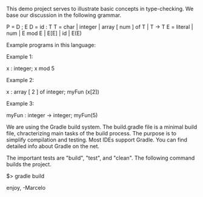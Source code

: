 This demo project serves to illustrate basic concepts in
type-checking.  We base our discussion in the following grammar.

  P = D ; E
  D = id : T
  T = char | integer | array [ num ] of T | T -> T
  E = literal | num | E mod E | E[E] | id | E(E)

Example programs in this language:

Example 1:

  x : integer;
  x mod 5

Example 2:

  x : array [ 2 ] of integer;
  myFun (x[2])

Example 3:

  myFun : integer -> integer;
  myFun(5)

We are using the Gradle build system.  The build.gradle file is a
minimal build file, chracterizing main tasks of the build process.
The purpose is to simplify compilation and testing.  Most IDEs support
Gradle.  You can find detailed info about Gradle on the net.

The important tests are "build", "test", and "clean".  The following
command builds the project.

$> gradle build

enjoy,
-Marcelo
